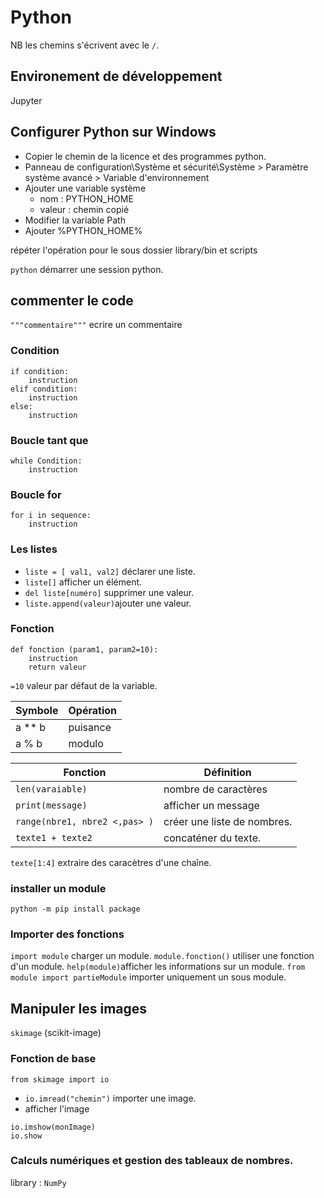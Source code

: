 # Python

NB les chemins s'écrivent avec le `/`.

## Environement de développement

Jupyter

## Configurer Python sur Windows

* Copier le chemin de la licence et des programmes python.
* Panneau de configuration\Système et sécurité\Système > Paramètre système avancé > Variable d'environnement
* Ajouter une variable système 
	* nom : PYTHON_HOME
	* valeur : chemin copié
* Modifier la variable Path
* Ajouter %PYTHON_HOME% 

répéter l'opération pour le sous dossier library/bin et scripts

`python` démarrer une session python.

## commenter le code

`"""commentaire"""` ecrire un commentaire

### Condition 

```
if condition:
	instruction
elif condition:
	instruction
else:
	instruction
```

### Boucle tant que

```
while Condition:
	instruction
```

### Boucle for

```
for i in sequence:
	instruction
```

### Les listes

* `liste = [ val1, val2]` déclarer une liste.
* `liste[]` afficher un élément.
* `del liste[numéro]` supprimer une valeur.
* `liste.append(valeur)`ajouter une valeur.

### Fonction 

```
def fonction (param1, param2=10):
	instruction
	return valeur
```

`=10` valeur par défaut de la variable.

| Symbole | Opération |
|---|---|
| a ** b | puisance |
| a % b | modulo |

| Fonction | Définition | 
|---|---|
| `len(varaiable)` | nombre de caractères |
| `print(message)` | afficher un message |
| `range(nbre1, nbre2 <,pas> )` | créer une liste de nombres. |
| `texte1 + texte2` | concaténer du texte. |

`texte[1:4]` extraire des caracètres d'une chaîne.

### installer un module

```
python -m pip install package
``` 

### Importer des fonctions

`import module` charger un module.
`module.fonction()` utiliser une fonction d'un module.
`help(module)`afficher les informations sur un module.
`from module import partieModule` importer uniquement un sous module.


## Manipuler les images

`skimage` (scikit-image)

### Fonction de base

`from skimage import io`

* `io.imread("chemin")` importer une image.
* afficher l'image
```
io.imshow(monImage)
io.show 
```

### Calculs numériques et gestion des tableaux de nombres.

library : `NumPy`
